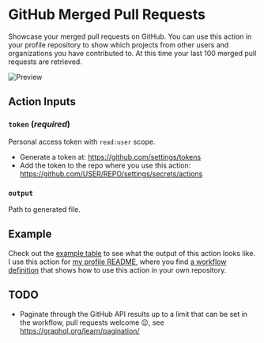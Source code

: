 # GitHub Merged Pull Requests

Showcase your merged pull requests on GitHub. You can use this action in your profile repository to show which projects from other users and organizations you have contributed to. At this time your last 100 merged pull requests are retrieved.

![Preview](https://repository-images.githubusercontent.com/442898825/75fc9e22-97ce-4d60-adca-b9f68c384b25)

## Action Inputs

### `token` (*required*)

Personal access token with `read:user` scope.

* Generate a token at: https://github.com/settings/tokens
* Add the token to the repo where you use this action: https://github.com/USER/REPO/settings/secrets/actions

### `output`

Path to generated file.

## Example

Check out the [example table](./examples/MERGED_PULL_REQUESTS.md) to see what the output of this action looks like. I use this action for [my profile README](https://github.com/yaph/yaph), where you find [a workflow definition](https://github.com/yaph/yaph/blob/main/.github/workflows/merged-pull-requests.yml) that shows how to use this action in your own repository.

## TODO

* Paginate through the GitHub API results up to a limit that can be set in the workflow, pull requests welcome :wink:, see https://graphql.org/learn/pagination/